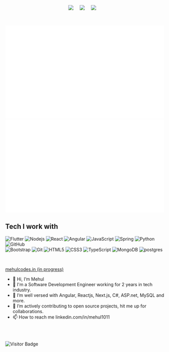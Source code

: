 <p align="center">
  <a target="_blank"href="https://www.linkedin.com/in/mehul1011/"><img src="https://img.shields.io/badge/linkedin-%230077B5.svg?&style=for-the-badge&logo=linkedin&logoColor=white" /></a>&nbsp;&nbsp;&nbsp;&nbsp;
  <a target="_blank"href="https://github.com/mehul1011"><img src="https://img.shields.io/badge/GitHub-black.svg?&style=for-the-badge&logo=github&logoColor=white" /></a>&nbsp;&nbsp;&nbsp;&nbsp;
  <a href="mailto:mehulshrivastava1011@gmail.com?subject=Hello%20Mehul,%20From%20Github"><img src="https://img.shields.io/badge/gmail-%23D14836.svg?&style=for-the-badge&logo=gmail&logoColor=white" /></a>&nbsp;&nbsp;&nbsp;&nbsp;
</p>
<br />


<p style="text-align:right">
  
![](https://github.com/NikhilCodes/GitStats/blob/master/generated/overview.svg)
![](https://github.com/NikhilCodes/GitStats/blob/master/generated/languages.svg)
</p>

## Tech I work with
![Flutter](https://img.shields.io/badge/-Flutter-black?style=for-the-badge&logo=Flutter&logoColor=66e8ff)
![Nodejs](https://img.shields.io/badge/-Nodejs-black?style=for-the-badge&logo=Node.js&logoColor=5df58b)
![React](https://img.shields.io/badge/-React-black?style=for-the-badge&logo=react&logoColor=61ddff)
![Angular](https://img.shields.io/badge/-Angular-black?style=for-the-badge&logo=angular&logoColor=ff2144)
![JavaScript](https://img.shields.io/badge/-JavaScript-black?style=for-the-badge&logo=javascript)
![Spring](https://img.shields.io/badge/-Spring-black?style=for-the-badge&logo=spring)
![Python](https://img.shields.io/badge/-Python-black?style=for-the-badge&logo=Python)
![GitHub](https://img.shields.io/badge/-GitHub-181717?style=for-the-badge&logo=github)
<br />
![Bootstrap](https://img.shields.io/badge/-Bootstrap-black?style=for-the-badge&logo=bootstrap&logoColor=aa09ee)
![Git](https://img.shields.io/badge/-Git-black?style=for-the-badge&logo=git)
![HTML5](https://img.shields.io/badge/-HTML5-black?style=for-the-badge&logo=html5&logoColor=white)
![CSS3](https://img.shields.io/badge/-CSS3-black?style=for-the-badge&logo=css3)
![TypeScript](https://img.shields.io/badge/-TypeScript-black?style=for-the-badge&logo=typescript)
![MongoDB](https://img.shields.io/badge/-MongoDB-black?style=for-the-badge&logo=mongodb)
![postgres](https://img.shields.io/badge/-Postgresql-black?style=for-the-badge&logo=postgresql)

<br />

[mehulcodes.in (in progress)]()


- 👋 Hi, I’m Mehul
- 👀 I'm a Software Development Engineer working for 2 years in tech industry.
- 🌱 I’m well versed with Angular, Reactjs, Next.js, C#, ASP.net, MySQL and more.
- 💞️ I’m actively contributing to open source projects, hit me up for collaborations.
- 📫 How to reach me linkedin.com/in/mehul1011


<!-- <a href="https://www.buymeacoffee.com/nikhilcodes" target="_blank"><img src="https://cdn.buymeacoffee.com/buttons/default-orange.png" alt="Buy Me A Coffee" height="41" width="174"></a> -->

 <br />
 <br />
 
 ![Visitor Badge](https://visitor-badge.laobi.icu/badge?page_id=mehul1011.mehul1011)

<!---
mehul1011/mehul1011 is a ✨ special ✨ repository because its `README.md` (this file) appears on your GitHub profile.
You can click the Preview link to take a look at your changes.
--->
